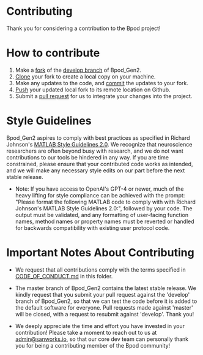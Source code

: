 # Contributing

Thank you for considering a contribution to the Bpod project!

# How to contribute
1. Make a [fork](https://docs.github.com/en/pull-requests/collaborating-with-pull-requests/working-with-forks/about-forks) of the [develop branch](https://github.com/sanworks/Bpod_Gen2/tree/develop) of Bpod_Gen2.
2. [Clone](https://docs.github.com/en/repositories/creating-and-managing-repositories/cloning-a-repository) your fork to create a local copy on your machine.
3. Make any updates to the code, and [commit](https://docs.github.com/en/pull-requests/committing-changes-to-your-project/creating-and-editing-commits/about-commits) the updates to your fork.
4. [Push](https://docs.github.com/en/get-started/using-git/pushing-commits-to-a-remote-repository) your updated local fork to its remote location on Github.
5. Submit a [pull request](https://docs.github.com/en/pull-requests/collaborating-with-pull-requests/proposing-changes-to-your-work-with-pull-requests/about-pull-requests) for us to integrate your changes into the project.

# Style Guidelines
Bpod_Gen2 aspires to comply with best practices as specified in Richard Johnson's [MATLAB Style Guidelines 2.0](https://www.mathworks.com/matlabcentral/fileexchange/46056-matlab-style-guidelines-2-0). We recognize that neuroscience researchers are often beyond busy with research, and we do not want contributions to our tools be hindered in any way. If you are time constrained, please ensure that your contributed code works as intended, and we will make any necessary style edits on our part before the next stable release.

- Note: If you have access to OpenAI's GPT-4 or newer, much of the heavy lifting for style compliance can be achieved with the prompt: "Please format the following MATLAB code to comply with with Richard Johnson's MATLAB Style Guidelines 2.0:", followed by your code. The output must be validated, and any formatting of user-facing function names, method names or property names must be reverted or handled for backwards compatibility with existing user protocol code.

# Important Notes About Contributing
- We request that all contributions comply with the terms specified in [CODE_OF_CONDUCT.md](/CODE_OF_CONDUCT.md) in this folder.

- The master branch of Bpod_Gen2 contains the latest stable release. We kindly request that you submit your pull request against the 'develop' branch of Bpod_Gen2, so that we can test the code before it is added to the default software for everyone. Pull requests made against 'master' will be closed, with a request to resubmit against 'develop'. Thank you!

- We deeply appreciate the time and effort you have invested in your contribution! Please take a moment to reach out to us at admin@sanworks.io, so that our core dev team can personally thank you for being a contributing member of the Bpod community!
